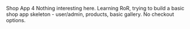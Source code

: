 Shop App 4
Nothing interesting here. Learning RoR, trying to build a basic shop app skeleton - user/admin, products, basic gallery. No checkout options. 